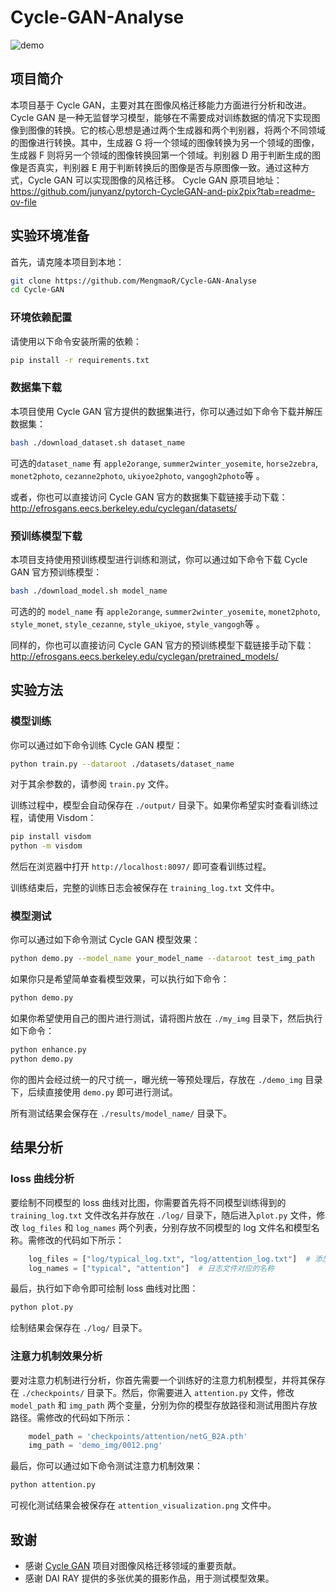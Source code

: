  # Cycle-GAN-Analyse
![demo](./imgs/demo.png)

## 项目简介
本项目基于 Cycle GAN，主要对其在图像风格迁移能力方面进行分析和改进。
Cycle GAN 是一种无监督学习模型，能够在不需要成对训练数据的情况下实现图像到图像的转换。它的核心思想是通过两个生成器和两个判别器，将两个不同领域的图像进行转换。其中，生成器 G 将一个领域的图像转换为另一个领域的图像，生成器 F 则将另一个领域的图像转换回第一个领域。判别器 D 用于判断生成的图像是否真实，判别器 E 用于判断转换后的图像是否与原图像一致。通过这种方式，Cycle GAN 可以实现图像的风格迁移。
Cycle GAN 原项目地址：https://github.com/junyanz/pytorch-CycleGAN-and-pix2pix?tab=readme-ov-file

## 实验环境准备
首先，请克隆本项目到本地：
```bash
git clone https://github.com/MengmaoR/Cycle-GAN-Analyse
cd Cycle-GAN
```

### 环境依赖配置
请使用以下命令安装所需的依赖：
```bash
pip install -r requirements.txt
```

### 数据集下载
本项目使用 Cycle GAN 官方提供的数据集进行，你可以通过如下命令下载并解压数据集：
```bash
bash ./download_dataset.sh dataset_name
```
可选的`dataset_name` 有 `apple2orange`, `summer2winter_yosemite`, `horse2zebra`, `monet2photo`, `cezanne2photo`, `ukiyoe2photo`, `vangogh2photo`等 。

或者，你也可以直接访问 Cycle GAN 官方的数据集下载链接手动下载：http://efrosgans.eecs.berkeley.edu/cyclegan/datasets/

### 预训练模型下载
本项目支持使用预训练模型进行训练和测试，你可以通过如下命令下载 Cycle GAN 官方预训练模型：
```bash
bash ./download_model.sh model_name
```
可选的的 `model_name` 有 `apple2orange`,  `summer2winter_yosemite`, `monet2photo`, `style_monet`, `style_cezanne`, `style_ukiyoe`, `style_vangogh`等 。

同样的，你也可以直接访问 Cycle GAN 官方的预训练模型下载链接手动下载：http://efrosgans.eecs.berkeley.edu/cyclegan/pretrained_models/

## 实验方法

### 模型训练
你可以通过如下命令训练 Cycle GAN 模型：
```bash
python train.py --dataroot ./datasets/dataset_name
```
对于其余参数的，请参阅 `train.py` 文件。

训练过程中，模型会自动保存在 `./output/` 目录下。如果你希望实时查看训练过程，请使用 Visdom：
```bash
pip install visdom
python -m visdom
```
然后在浏览器中打开 `http://localhost:8097/` 即可查看训练过程。

训练结束后，完整的训练日志会被保存在 `training_log.txt` 文件中。

### 模型测试
你可以通过如下命令测试 Cycle GAN 模型效果：
```bash
python demo.py --model_name your_model_name --dataroot test_img_path
```

如果你只是希望简单查看模型效果，可以执行如下命令：
```bash
python demo.py
```

如果你希望使用自己的图片进行测试，请将图片放在 `./my_img` 目录下，然后执行如下命令：
```bash
python enhance.py
python demo.py
```
你的图片会经过统一的尺寸统一，曝光统一等预处理后，存放在 `./demo_img` 目录下，后续直接使用 `demo.py` 即可进行测试。

所有测试结果会保存在 `./results/model_name/` 目录下。

## 结果分析

### loss 曲线分析
要绘制不同模型的 loss 曲线对比图，你需要首先将不同模型训练得到的 `training_log.txt` 文件改名并存放在 `./log/` 目录下，随后进入`plot.py` 文件，修改 `log_files` 和 `log_names` 两个列表，分别存放不同模型的 log 文件名和模型名称。需修改的代码如下所示：
```python
    log_files = ["log/typical_log.txt", "log/attention_log.txt"]  # 添加你的日志文件路径
    log_names = ["typical", "attention"]  # 日志文件对应的名称
```

最后，执行如下命令即可绘制 loss 曲线对比图：
```bash
python plot.py
```

绘制结果会保存在 `./log/` 目录下。

### 注意力机制效果分析
要对注意力机制进行分析，你首先需要一个训练好的注意力机制模型，并将其保存在 `./checkpoints/` 目录下。然后，你需要进入 `attention.py` 文件，修改 `model_path` 和 `img_path` 两个变量，分别为你的模型存放路径和测试用图片存放路径。需修改的代码如下所示：
```python
    model_path = 'checkpoints/attention/netG_B2A.pth'
    img_path = 'demo_img/0012.png'
```

最后，你可以通过如下命令测试注意力机制效果：
```bash
python attention.py
```

可视化测试结果会被保存在 `attention_visualization.png` 文件中。

## 致谢
- 感谢 [Cycle GAN](https://github.com/junyanz/pytorch-CycleGAN-and-pix2pix?tab=readme-ov-file) 项目对图像风格迁移领域的重要贡献。
- 感谢 DAI RAY 提供的多张优美的摄影作品，用于测试模型效果。